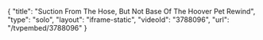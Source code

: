 {
    "title": "Suction From The Hose, But Not Base Of The Hoover Pet Rewind",
    "type": "solo",
    "layout": "iframe-static",
    "videoId": "3788096",
    "url": "\/tvpembed\/3788096"
}